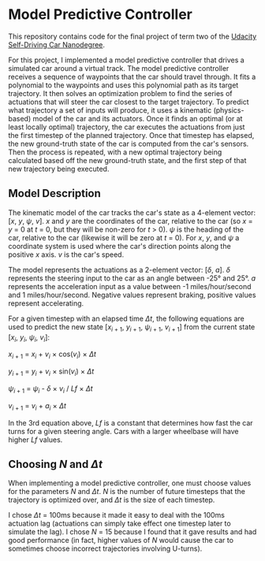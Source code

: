 # Model Predictive Controller
This repository contains code for the final project of term two of the [Udacity Self-Driving Car Nanodegree](
https://www.udacity.com/course/self-driving-car-engineer-nanodegree--nd013).

For this project, I implemented a model predictive controller that drives a simulated car around a virtual track. The
model predictive controller receives a sequence of waypoints that the car should travel through. It fits a polynomial
to the waypoints and uses this polynomial path as its target trajectory. It then solves an optimization problem to find
the series of actuations that will steer the car closest to the target trajectory. To predict what trajectory a set of
inputs will produce, it uses a kinematic (physics-based) model of the car and its actuators. Once it finds an optimal
(or at least locally optimal) trajectory, the car executes the actuations from just the first timestep of the planned
trajectory. Once that timestep has elapsed, the new ground-truth state of the car is computed from the car's sensors.
Then the process is repeated, with a new optimal trajectory being calculated based off the new ground-truth state, and
the first step of that new trajectory being executed.

## Model Description
The kinematic model of the car tracks the car's state as a 4-element vector: [*x*, *y*, *&psi;*, *v*]. *x* and *y* are
the coordinates of the car, relative to the car (so *x* = *y* = 0 at *t* = 0, but they will be non-zero for *t* > 0).
*&psi;* is the heading of the car, relative to the car (likewise it will be zero at *t* = 0). For *x*, *y*, and *&psi;*
a coordinate system is used where the car's direction points along the positive *x* axis. *v* is the car's speed.

The model represents the actuations as a 2-element vector: [*&delta;*, *a*]. *&delta;* represents the steering input to
the car as an angle between -25&deg; and 25&deg;. *a* represents the acceleration input as a value between -1
miles/hour/second and 1 miles/hour/second. Negative values represent braking, positive values represent accelerating.

For a given timestep with an elapsed time *&Delta;t*, the following equations are used to predict the new state
[*x*<sub>*i* + 1</sub>, *y*<sub>*i* + 1</sub>, *&psi;*<sub>*i* + 1</sub>, *v*<sub>*i* + 1</sub>] from the current state
[*x*<sub>*i*</sub>, *y*<sub>*i*</sub>, *&psi;*<sub>*i*</sub>, *v*<sub>*i*</sub>]:

*x*<sub>*i* + 1</sub> = *x*<sub>*i*</sub> + *v*<sub>*i*</sub> × cos(*v*<sub>*i*</sub>) × *&Delta;t*

*y*<sub>*i* + 1</sub> = *y*<sub>*i*</sub> + *v*<sub>*i*</sub> × sin(*v*<sub>*i*</sub>) × *&Delta;t*

*&psi;*<sub>*i* + 1</sub> = *&psi;*<sub>*i*</sub> - *&delta;* × *v*<sub>*i*</sub> / *Lf* × *&Delta;t*

*v*<sub>*i* + 1</sub> = *v*<sub>*i*</sub> + *a*<sub>*i*</sub> × *&Delta;t*

In the 3rd equation above, *Lf* is a constant that determines how fast the car turns for a given steering angle. Cars
with a larger wheelbase will have higher *Lf* values.

## Choosing *N* and *&Delta;t*
When implementing a model predictive controller, one must choose values for the parameters *N* and *&Delta;t*. *N* is
the number of future timesteps that the trajectory is optimized over, and *&Delta;t* is the size of each timestep.

I chose *&Delta;t* = 100ms because it made it easy to deal with the 100ms actuation lag (actuations can simply take
effect one timestep later to simulate the lag). I chose *N* = 15 because I found that it gave results and had good
performance (in fact, higher values of *N* would cause the car to sometimes choose incorrect trajectories involving
U-turns).
